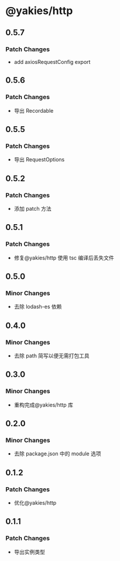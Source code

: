 # @yakies/http

## 0.5.7

### Patch Changes

- add axiosRequestConfig export

## 0.5.6

### Patch Changes

- 导出 Recordable

## 0.5.5

### Patch Changes

- 导出 RequestOptions

## 0.5.2

### Patch Changes

- 添加 patch 方法

## 0.5.1

### Patch Changes

- 修复@yakies/http 使用 tsc 编译后丢失文件

## 0.5.0

### Minor Changes

- 去除 lodash-es 依赖

## 0.4.0

### Minor Changes

- 去除 path 简写以便无需打包工具

## 0.3.0

### Minor Changes

- 重构完成@yakies/http 库

## 0.2.0

### Minor Changes

- 去除 package.json 中的 module 选项

## 0.1.2

### Patch Changes

- 优化@yakies/http

## 0.1.1

### Patch Changes

- 导出实例类型
